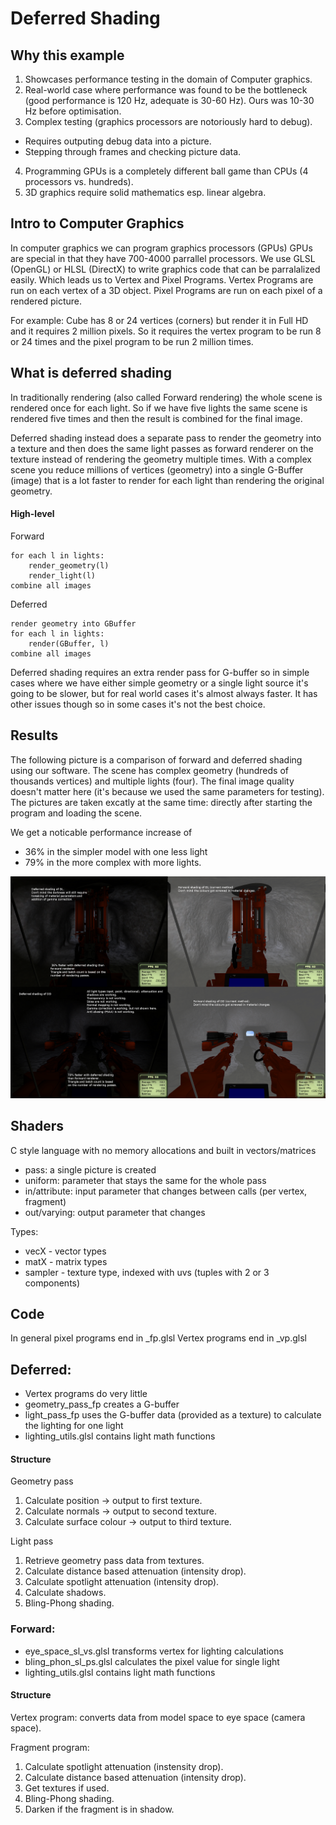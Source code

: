 # Deferred Shading

## Why this example
1. Showcases performance testing in the domain of Computer graphics.
2. Real-world case where performance was found to be the bottleneck (good performance is 120 Hz, adequate is 30-60 Hz). Ours was 10-30 Hz before optimisation.
3. Complex testing (graphics processors are notoriously hard to debug).
 * Requires outputing debug data into a picture.
 * Stepping through frames and checking picture data.
4. Programming GPUs is a completely different ball game than CPUs (4 processors vs. hundreds).
5. 3D graphics require solid mathematics esp. linear algebra.

## Intro to Computer Graphics
In computer graphics we can program graphics processors (GPUs)
GPUs are special in that they have 700-4000 parrallel processors.
We use GLSL (OpenGL) or HLSL (DirectX) to write graphics code that can be parralalized easily.
Which leads us to Vertex and Pixel Programs.
Vertex Programs are run on each vertex of a 3D object.
Pixel Programs are run on each pixel of a rendered picture.

For example:
Cube has 8 or 24 vertices (corners) but render it in Full HD and it requires 2 million pixels.
So it requires the vertex program to be run 8 or 24 times and the pixel program to be run 2 million times.

## What is deferred shading
In traditionally rendering (also called Forward rendering) the whole scene is rendered once for each light. So if we have five lights the same scene is rendered five times and then the result is combined for the final image.

Deferred shading instead does a separate pass to render the geometry into a texture and then does the same light passes as forward renderer on the texture instead of rendering the geometry multiple times.
With a complex scene you reduce millions of vertices (geometry) into a single G-Buffer (image) that is a lot faster to render for each light than rendering the original geometry.

#### High-level
Forward
```
for each l in lights:
    render_geometry(l)
    render_light(l)
combine all images
```

Deferred
```
render geometry into GBuffer
for each l in lights:
    render(GBuffer, l)
combine all images
```

Deferred shading requires an extra render pass for G-buffer so in simple cases where we have either simple geometry or a single light source it's going to be slower, but for real world cases it's almost always faster. It has other issues though so in some cases it's not the best choice.


## Results
The following picture is a comparison of forward and deferred shading using our software. The scene has complex geometry (hundreds of thousands vertices) and multiple lights (four).
The final image quality doesn't matter here (it's because we used the same parameters for testing). The pictures are taken excatly at the same time: directly after starting the program and loading the scene.

We get a noticable performance increase of
* 36% in the simpler model with one less light
* 79% in the more complex with more lights.

![Performance comparison](Hydra_deferred_shading_performance_comparison.png)

## Shaders
C style language with no memory allocations and built in vectors/matrices

* pass: a single picture is created
* uniform: parameter that stays the same for the whole pass
* in/attribute: input parameter that changes between calls (per vertex, fragment)
* out/varying: output parameter that changes

Types:
* vecX - vector types
* matX - matrix types
* sampler - texture type, indexed with uvs (tuples with 2 or 3 components)

## Code
In general pixel programs end in \_fp.glsl
Vertex programs end in \_vp.glsl

## Deferred:
* Vertex programs do very little
* geometry_pass_fp creates a G-buffer
* light_pass_fp uses the G-buffer data (provided as a texture) to calculate the lighting for one light
* lighting_utils.glsl contains light math functions

#### Structure
Geometry pass
1. Calculate position -> output to first texture.
2. Calculate normals -> output to second texture.
3. Calculate surface colour -> output to third texture.

Light pass
1. Retrieve geometry pass data from textures.
2. Calculate distance based attenuation (intensity drop).
3. Calculate spotlight attenuation (intensity drop).
4. Calculate shadows.
5. Bling-Phong shading.


### Forward:
* eye_space_sl_vs.glsl transforms vertex for lighting calculations
* bling_phon_sl_ps.glsl calculates the pixel value for single light
* lighting_utils.glsl contains light math functions

#### Structure
Vertex program: converts data from model space to eye space (camera space).

Fragment program:
1. Calculate spotlight attenuation (instensity drop).
2. Calculate distance based attenuation (intensity drop).
3. Get textures if used.
4. Bling-Phong shading.
5. Darken if the fragment is in shadow.
